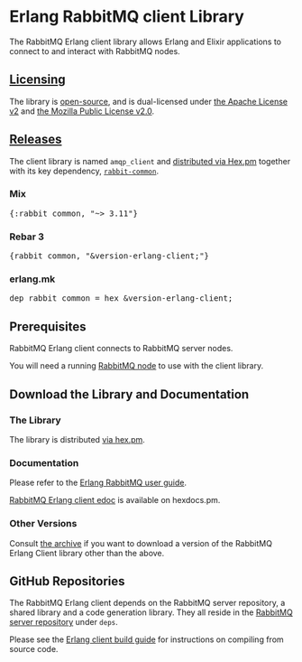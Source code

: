 <!--
Copyright (c) 2005-2024 Broadcom. All Rights Reserved. The term "Broadcom" refers to Broadcom Inc. and/or its subsidiaries.

All rights reserved. This program and the accompanying materials
are made available under the terms of the under the Apache License,
Version 2.0 (the "License”); you may not use this file except in compliance
with the License. You may obtain a copy of the License at

https://www.apache.org/licenses/LICENSE-2.0

Unless required by applicable law or agreed to in writing, software
distributed under the License is distributed on an "AS IS" BASIS,
WITHOUT WARRANTIES OR CONDITIONS OF ANY KIND, either express or implied.
See the License for the specific language governing permissions and
limitations under the License.
-->

# Erlang RabbitMQ client Library

The RabbitMQ Erlang client library allows Erlang and Elixir applications
to connect to and interact with RabbitMQ nodes.

## <a id="licensing" class="anchor" href="#licensing">Licensing</a>

The library is [open-source](https://github.com/rabbitmq/rabbitmq-erlang-client/),
and is dual-licensed under [the Apache License v2](https://www.apache.org/licenses/LICENSE-2.0)
and [the Mozilla Public License v2.0](./mpl.html).


## <a id="releases" class="anchor" href="#releases">Releases</a>

The client library is named `amqp_client` and [distributed via Hex.pm](https://hex.pm/packages/amqp_client)
together with its key dependency, [`rabbit-common`](https://hex.pm/packages/rabbit_common).

### Mix

<pre class="lang-elixir">
{:rabbit_common, "~> 3.11"}
</pre>

### Rebar 3

<pre class="lang-erlang">
{rabbit_common, "&version-erlang-client;"}
</pre>

### erlang.mk

<pre class="lang-makefile">
dep_rabbit_common = hex &version-erlang-client;
</pre>


## Prerequisites

RabbitMQ Erlang client connects to RabbitMQ server nodes.

You will need a running [RabbitMQ node](./download.html) to use with the client
library.

## Download the Library and Documentation

### The Library

The library is distributed [via hex.pm](https://hex.pm/packages/amqp_client).

### Documentation

Please refer to the [Erlang RabbitMQ user guide](./erlang-client-user-guide.html).

<a href="https://hexdocs.pm/amqp_client/">RabbitMQ Erlang client edoc</a> is available on hexdocs.pm.

### Other Versions

Consult [the archive](https://hex.pm/packages/amqp_client/versions) if you want
to download a version of the RabbitMQ Erlang Client library other than the above.


## GitHub Repositories

The RabbitMQ Erlang client depends on the RabbitMQ server repository,
a shared library and a code generation library. They all reside in the
[RabbitMQ server repository](https://github.com/rabbitmq/rabbitmq-server/tree/v3.12.x) under `deps`.

Please see the <a href="./build-erlang-client.html">Erlang client build guide</a> for instructions on
compiling from source code.
